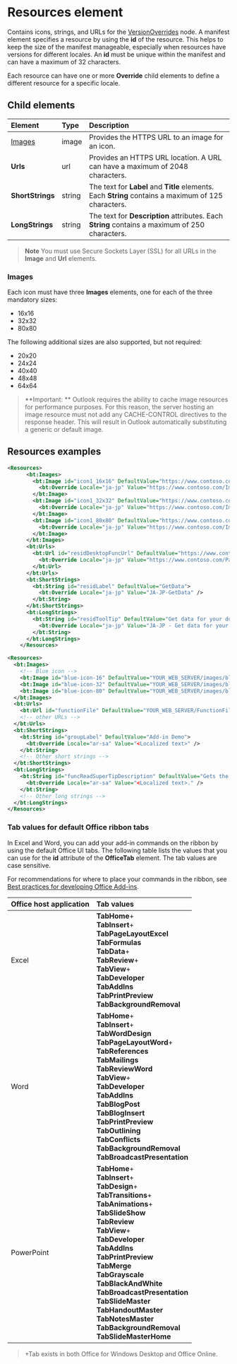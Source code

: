 # Resources element

Contains icons, strings, and URLs for the [VersionOverrides](./versionoverrides.md) node. A manifest element specifies a resource by using the **id** of the resource. This helps to keep the size of the manifest manageable, especially when resources have versions for different locales. An **id** must be unique within the manifest and can have a maximum of 32 characters.

Each resource can have one or more **Override** child elements to define a different resource for a specific locale.

## Child elements

|  Element |  Type  |  Description  |
|:-----|:-----|:-----|
|  [Images](#images)            |  image   |  Provides the HTTPS URL to an image for an icon. |
|  **Urls**                |  url     |  Provides an HTTPS URL location. A URL can have a maximum of 2048 characters. |
|  **ShortStrings** |  string  |  The text for **Label** and **Title** elements. Each **String** contains a maximum of 125 characters.|
|  **LongStrings**  |  string  | The text for **Description** attributes. Each **String** contains a maximum of 250 characters.|

>**Note**  You must use Secure Sockets Layer (SSL) for all URLs in the  **Image** and **Url** elements.

### Images
Each icon must have three  **Images** elements, one for each of the three mandatory sizes:
- 16x16
- 32x32
- 80x80

The following additional sizes are also supported, but not required:
- 20x20
- 24x24
- 40x40
- 48x48
- 64x64

> **Important: ** Outlook requires the ability to cache image resources for performance purposes. For this reason, the server hosting an image resource must not add any CACHE-CONTROL directives to the response header. This will result in Outlook automatically substituting a generic or default image.    


## Resources examples 

```XML
<Resources>
      <bt:Images>
        <bt:Image id="icon1_16x16" DefaultValue="https://www.contoso.com/Images/icon_default.png">
          <bt:Override Locale="ja-jp" Value="https://www.contoso.com/Images/ja-jp16-icon_default.png" />
        </bt:Image>
        <bt:Image id="icon1_32x32" DefaultValue="https://www.contoso.com/Images/icon_default.png">
          <bt:Override Locale="ja-jp" Value="https://www.contoso.com/Images/ja-jp32-icon_default.png" />
        </bt:Image>
        <bt:Image id="icon1_80x80" DefaultValue="https://www.contoso.com/Images/icon_default.png">
          <bt:Override Locale="ja-jp" Value="https://www.contoso.com/Images/ja-jp80-icon_default.png" />
        </bt:Image>
      </bt:Images>
      <bt:Urls>
        <bt:Url id="residDesktopFuncUrl" DefaultValue="https://www.contoso.com/Pages/Home.aspx">
          <bt:Override Locale="ja-jp" Value="https://www.contoso.com/Pages/Home.aspx" />
        </bt:Url>
      </bt:Urls>
      <bt:ShortStrings>
        <bt:String id="residLabel" DefaultValue="GetData">
          <bt:Override Locale="ja-jp" Value="JA-JP-GetData" />
        </bt:String>
      </bt:ShortStrings>
      <bt:LongStrings>
        <bt:String id="residToolTip" DefaultValue="Get data for your document.">
          <bt:Override Locale="ja-jp" Value="JA-JP - Get data for your document." />
        </bt:String>
      </bt:LongStrings>
    </Resources>
```


```xml
<Resources>
  <bt:Images>
    <!-- Blue icon -->
    <bt:Image id="blue-icon-16" DefaultValue="YOUR_WEB_SERVER/images/blue-16.png"/>
    <bt:Image id="blue-icon-32" DefaultValue="YOUR_WEB_SERVER/images/blue-32.png"/>
    <bt:Image id="blue-icon-80" DefaultValue="YOUR_WEB_SERVER/images/blue-80.png"/>
  </bt:Images>
  <bt:Urls>
    <bt:Url id="functionFile" DefaultValue="YOUR_WEB_SERVER/FunctionFile/Functions.html"/>
    <!-- other URLs -->
  </bt:Urls>
  <bt:ShortStrings>
    <bt:String id="groupLabel" DefaultValue="Add-in Demo">
      <bt:Override Locale="ar-sa" Value="<Localized text>" />
    </bt:String>
    <!-- Other short strings -->
  </bt:ShortStrings>
  <bt:LongStrings>
    <bt:String id="funcReadSuperTipDescription" DefaultValue="Gets the subject of the message or appointment.">
      <bt:Override Locale="ar-sa" Value="<Localized text>." />
    </bt:String>
    <!-- Other long strings -->
  </bt:LongStrings>
</Resources>
```

### Tab values for default Office ribbon tabs


In Excel and Word, you can add your add-in commands on the ribbon by using the default Office UI tabs. The following table lists the values that you can use for the  **id** attribute of the **OfficeTab** element. The tab values are case sensitive.

For recommendations for where to place your commands in the ribbon, see [Best practices for developing Office Add-ins](../../docs/design/add-in-development-best-practices.md). 

|**Office host application**|**Tab values**|
|:-----|:-----|
|Excel|**TabHome**+<br/>**TabInsert**+<br/>**TabPageLayoutExcel**<br/>**TabFormulas**<br/>**TabData**+<br/>**TabReview**+<br/>**TabView**+<br/>**TabDeveloper**<br/>**TabAddIns**<br/>**TabPrintPreview**<br/>**TabBackgroundRemoval**|
|Word|**TabHome**+<br/>**TabInsert**+<br/>**TabWordDesign**<br/>**TabPageLayoutWord**+<br/>**TabReferences**<br/>**TabMailings**<br/>**TabReviewWord**<br/>**TabView**+<br/>**TabDeveloper**<br/>**TabAddIns**<br/>**TabBlogPost**<br/>**TabBlogInsert**<br/>**TabPrintPreview**<br/>**TabOutlining**<br/>**TabConflicts**<br/>**TabBackgroundRemoval**<br/>**TabBroadcastPresentation**|
|PowerPoint|**TabHome**+<br/>**TabInsert**+<br/>**TabDesign**+<br/>**TabTransitions**+<br/>**TabAnimations**+<br/>**TabSlideShow**<br/>**TabReview**<br/>**TabView**+<br/>**TabDeveloper**<br/>**TabAddIns**<br/>**TabPrintPreview**<br/>**TabMerge**<br/>**TabGrayscale**<br/>**TabBlackAndWhite**<br/>**TabBroadcastPresentation**<br/>**TabSlideMaster**<br/>**TabHandoutMaster**<br/>**TabNotesMaster**<br/>**TabBackgroundRemoval**<br/>**TabSlideMasterHome**|

>+Tab exists in both Office for Windows Desktop and Office Online.